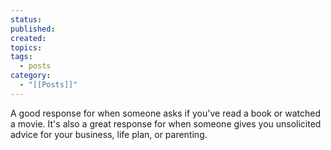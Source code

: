 ```yaml
---
status: 
published: 
created: 
topics: 
tags:
  - posts
category:
  - "[[Posts]]"
---
```

A good response for when someone asks if you've read a book or watched a movie. It's also a great response for when someone gives you unsolicited advice for your business, life plan, or parenting.
